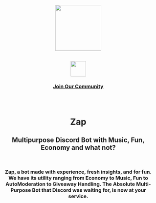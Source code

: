 <div align='center'>
<a href='https://top.gg/bot/790482144665403422/invite/'>
<img src='https://cdn.discordapp.com/attachments/783336944712810506/836700549804982322/Zap.png' width='150', height='150' align='center'/></a><br><br><br>
<div align=''>
<a href="https://discord.gg/8hXaf4GyGy"><img src='https://cutt.ly/8vJHcCF' width='50'></img>
<bold><h3>Join Our Community</h3></bold>
</a>
<br><br>
</div>
<h1 align='center'>Zap</h1>
<h2 align='center'> Multipurpose Discord Bot with Music, Fun, Economy and what not?</h2>
<br>
<h3 align='center'>Zap, a bot made with experience, fresh insights, and for fun. We have its utility ranging from Economy to Music, Fun to AutoModeration to Giveaway Handling. The Absolute Multi-Purpose Bot that Discord was waiting for, is now at your service.<h3>

<br><br>

</div>
